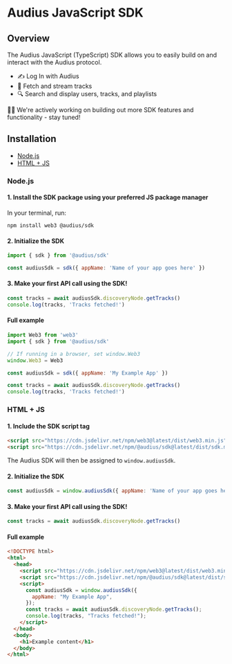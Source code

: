 # Audius JavaScript SDK

## Overview

The Audius JavaScript (TypeScript) SDK allows you to easily build on and interact with the Audius protocol.
- ✍️ Log In with Audius
- 🎵 Fetch and stream tracks
- 🔍 Search and display users, tracks, and playlists

👷‍♀️ We're actively working on building out more SDK features and functionality - stay tuned!

## Installation

- [Node.js](#nodejs)
- [HTML + JS](#html--js)

### Node.js

#### 1. Install the SDK package using your preferred JS package manager

In your terminal, run:

```bash"
npm install web3 @audius/sdk
```

#### 2. Initialize the SDK

```js
import { sdk } from '@audius/sdk'

const audiusSdk = sdk({ appName: 'Name of your app goes here' })
```

#### 3. Make your first API call using the SDK!

```js
const tracks = await audiusSdk.discoveryNode.getTracks()
console.log(tracks, 'Tracks fetched!')
```

#### Full example

```js title="app.js" showLineNumbers
import Web3 from 'web3'
import { sdk } from '@audius/sdk'

// If running in a browser, set window.Web3
window.Web3 = Web3

const audiusSdk = sdk({ appName: 'My Example App' })

const tracks = await audiusSdk.discoveryNode.getTracks()
console.log(tracks, 'Tracks fetched!')
```

### HTML + JS

#### 1. Include the SDK script tag

```html
<script src="https://cdn.jsdelivr.net/npm/web3@latest/dist/web3.min.js"></script>
<script src="https://cdn.jsdelivr.net/npm/@audius/sdk@latest/dist/sdk.min.js"></script>
```

The Audius SDK will then be assigned to `window.audiusSdk`.

#### 2. Initialize the SDK

```js
const audiusSdk = window.audiusSdk({ appName: 'Name of your app goes here' })
```

#### 3. Make your first API call using the SDK!

```js
const tracks = await audiusSdk.discoveryNode.getTracks()
```

#### Full example

```html title="index.html" showLineNumbers
<!DOCTYPE html>
<html>
  <head>
    <script src="https://cdn.jsdelivr.net/npm/web3@latest/dist/web3.min.js"></script>
    <script src="https://cdn.jsdelivr.net/npm/@audius/sdk@latest/dist/sdk.min.js"></script>
    <script>
      const audiusSdk = window.audiusSdk({
        appName: "My Example App",
      });
      const tracks = await audiusSdk.discoveryNode.getTracks();
      console.log(tracks, "Tracks fetched!");
    </script>
  </head>
  <body>
    <h1>Example content</h1>
  </body>
</html>
```
